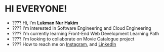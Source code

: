 # HI EVERYONE! 
- ???? Hi, I'm **Lukman Nur Hakim**
- ???? I'm interested in Software Engineering and Cloud Engineering 
- ???? I'm currently learning Front-End Web Development Learning Path
- ????️ I'm looking to collaborate on Movie Catalogue project
- ???? How to reach me on 
<a href="https://www.instagram.com/luqmannur_h/" target="_blank">Instagram</a>, and
<a href="https://www.linkedin.com/in/lukman-nur-hakim-0b6b4a247/" target="_blank">LinkedIn</a>
 
